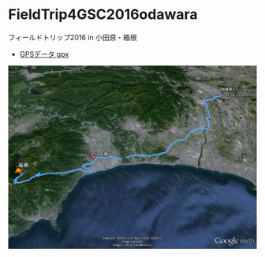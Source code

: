 # FieldTrip4GSC2016odawara
フィールドトリップ2016 in 小田原・箱根


- [GPSデータ gpx](https://github.com/gsc-aoyama/FieldTrip4GSC2016odawara/blob/master/FieldTrip2016-06-12_odawara.gpx)

![スクリーンキャプチャ](https://github.com/reminvoooo/FieldTrip4GSC2016odawara/blob/master/GPS1.png?raw=true)

